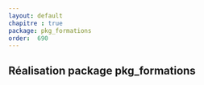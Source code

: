 ```yaml
---
layout: default
chapitre : true
package: pkg_formations
order:  690
---
```


## Réalisation package pkg_formations

